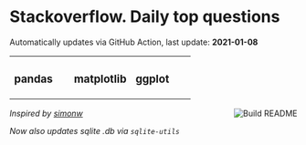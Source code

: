 # Stackoverflow. Daily top questions 

Automatically updates via GitHub Action, last update: **<!-- date starts -->2021-01-08<!-- date ends -->**


<table><tr><td valign="top" width="33%">

### pandas
<!-- pandas starts -->

<!-- pandas ends -->
</td><td valign="top" width="34%">


### matplotlib
<!-- matplotlib starts -->

<!-- matplotlib ends -->
</td><td valign="top" width="34%">


### ggplot
<!-- ggplot2 starts -->

<!-- ggplot2 ends -->
</td></tr></table>

<a href="https://github.com/hp0404/hp0404/actions"><img src="https://github.com/hp0404/hp0404/workflows/Build%20README/badge.svg" align="right" alt="Build README"></a> <p>*Inspired by  [simonw](https://github.com/simonw/simonw)*</p> <p> *Now also updates sqlite .db via `sqlite-utils`* </p>
